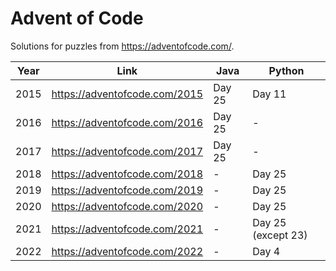 # Advent of Code

Solutions for puzzles from https://adventofcode.com/.

| Year | Link | Java | Python |
| ---- | ---- | ---- | ------ |
| 2015 | https://adventofcode.com/2015 | Day 25 | Day 11 |
| 2016 | https://adventofcode.com/2016 | Day 25 | - |
| 2017 | https://adventofcode.com/2017 | Day 25 | - |
| 2018 | https://adventofcode.com/2018 | - | Day 25 |
| 2019 | https://adventofcode.com/2019 | - | Day 25 |
| 2020 | https://adventofcode.com/2020 | - | Day 25 |
| 2021 | https://adventofcode.com/2021 | - | Day 25 (except 23) |
| 2022 | https://adventofcode.com/2022 | - | Day 4 |
